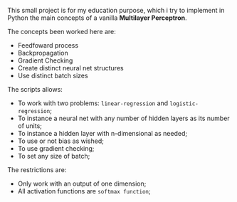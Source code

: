 This small project is for my education purpose, which i try to implement in Python the main concepts of a vanilla **Multilayer Perceptron**.
  
The concepts been worked here are:
  - Feedfoward process
  - Backpropagation
  - Gradient Checking
  - Create distinct neural net structures
  - Use distinct batch sizes

  
The scripts allows:
  - To work with two problems: `linear-regression` and `logistic-regression`;
  - To instance a neural net with any number of hidden layers as its number of units;
  - To instance a hidden layer with n-dimensional as needed;
  - To use or not bias as wished;
  - To use gradient checking;
  - To set any size of batch;

  
The restrictions are:
  - Only work with an output of one dimension;
  - All activation functions are `softmax function`;




